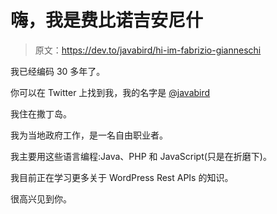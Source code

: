 # 嗨，我是费比诺吉安尼什

> 原文：<https://dev.to/javabird/hi-im-fabrizio-gianneschi>

我已经编码 30 多年了。

你可以在 Twitter 上找到我，我的名字是 [@javabird](https://twitter.com/javabird)

我住在撒丁岛。

我为当地政府工作，是一名自由职业者。

我主要用这些语言编程:Java、PHP 和 JavaScript(只是在折磨下)。

我目前正在学习更多关于 WordPress Rest APIs 的知识。

很高兴见到你。